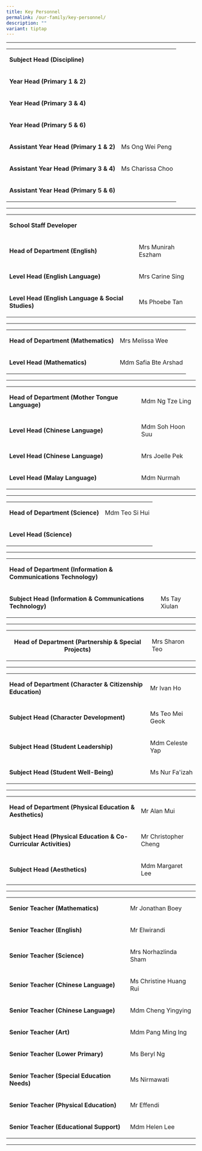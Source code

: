 ```yaml
---
title: Key Personnel
permalink: /our-family/key-personnel/
description: ""
variant: tiptap
---
```

<hr>
<table style="minWidth: 50px">
<colgroup>
<col>
<col>
</colgroup>
<tbody>
<tr>
<td rowspan="1" colspan="1">
<p><strong>Subject Head (Discipline)</strong>
</p>
</td>
<td rowspan="1" colspan="1">
<p></p>
</td>
</tr>
<tr>
<td rowspan="1" colspan="1">
<p><strong>Year Head (Primary 1 &amp; 2)</strong>
</p>
</td>
<td rowspan="1" colspan="1">
<p></p>
</td>
</tr>
<tr>
<td rowspan="1" colspan="1">
<p><strong>Year Head (Primary 3 &amp; 4)</strong>
</p>
</td>
<td rowspan="1" colspan="1">
<p></p>
</td>
</tr>
<tr>
<td rowspan="1" colspan="1">
<p><strong>Year Head (Primary 5 &amp; 6)</strong>
</p>
</td>
<td rowspan="1" colspan="1">
<p></p>
</td>
</tr>
<tr>
<td rowspan="1" colspan="1">
<p><strong>Assistant Year Head (Primary 1 &amp; 2)</strong>
</p>
</td>
<td rowspan="1" colspan="1">
<p>Ms Ong Wei Peng</p>
</td>
</tr>
<tr>
<td rowspan="1" colspan="1">
<p><strong>Assistant Year Head (Primary 3 &amp; 4)</strong>
</p>
</td>
<td rowspan="1" colspan="1">
<p>Ms Charissa Choo</p>
</td>
</tr>
<tr>
<td rowspan="1" colspan="1">
<p><strong>Assistant Year Head (Primary 5 &amp; 6)</strong>
</p>
</td>
<td rowspan="1" colspan="1">
<p></p>
</td>
</tr>
</tbody>
</table>
<hr>
<table style="minWidth: 50px">
<colgroup>
<col>
<col>
</colgroup>
<tbody>
<tr>
<td rowspan="1" colspan="1">
<p><strong>School Staff Developer</strong>
</p>
</td>
<td rowspan="1" colspan="1">
<p></p>
</td>
</tr>
<tr>
<td rowspan="1" colspan="1">
<p><strong>Head of Department (English)</strong>
</p>
</td>
<td rowspan="1" colspan="1">
<p>Mrs Munirah Eszham</p>
</td>
</tr>
<tr>
<td rowspan="1" colspan="1">
<p><strong>Level Head (English Language)</strong>
</p>
</td>
<td rowspan="1" colspan="1">
<p>Mrs Carine Sing</p>
</td>
</tr>
<tr>
<td rowspan="1" colspan="1">
<p><strong>Level Head (English Language &amp; Social Studies)</strong>
</p>
</td>
<td rowspan="1" colspan="1">
<p>Ms Phoebe Tan</p>
</td>
</tr>
</tbody>
</table>
<hr>
<table style="minWidth: 50px">
<colgroup>
<col>
<col>
</colgroup>
<tbody>
<tr>
<td rowspan="1" colspan="1">
<p><strong>Head of Department (Mathematics)</strong>
</p>
</td>
<td rowspan="1" colspan="1">
<p>Mrs Melissa Wee</p>
</td>
</tr>
<tr>
<td rowspan="1" colspan="1">
<p><strong>Level Head (Mathematics)</strong>
</p>
</td>
<td rowspan="1" colspan="1">
<p>Mdm Safia Bte Arshad</p>
</td>
</tr>
</tbody>
</table>
<hr>
<table style="minWidth: 50px">
<colgroup>
<col>
<col>
</colgroup>
<tbody>
<tr>
<td rowspan="1" colspan="1">
<p><strong>Head of Department (Mother Tongue Language)</strong>
</p>
</td>
<td rowspan="1" colspan="1">
<p>Mdm Ng Tze Ling</p>
</td>
</tr>
<tr>
<td rowspan="1" colspan="1">
<p><strong>Level Head (Chinese Language)</strong>
</p>
</td>
<td rowspan="1" colspan="1">
<p>Mdm Soh Hoon Suu</p>
</td>
</tr>
<tr>
<td rowspan="1" colspan="1">
<p><strong>Level Head (Chinese Language)</strong>
</p>
</td>
<td rowspan="1" colspan="1">
<p>Mrs Joelle Pek</p>
</td>
</tr>
<tr>
<td rowspan="1" colspan="1">
<p><strong>Level Head (Malay Language)</strong>
</p>
</td>
<td rowspan="1" colspan="1">
<p>Mdm Nurmah</p>
</td>
</tr>
</tbody>
</table>
<hr>
<table style="minWidth: 50px">
<colgroup>
<col>
<col>
</colgroup>
<tbody>
<tr>
<td rowspan="1" colspan="1">
<p><strong>Head of Department (Science)</strong>
</p>
</td>
<td rowspan="1" colspan="1">
<p>Mdm Teo Si Hui</p>
</td>
</tr>
<tr>
<td rowspan="1" colspan="1">
<p><strong>Level Head (Science)</strong>
</p>
</td>
<td rowspan="1" colspan="1">
<p></p>
</td>
</tr>
</tbody>
</table>
<hr>
<table style="minWidth: 50px">
<colgroup>
<col>
<col>
</colgroup>
<tbody>
<tr>
<td rowspan="1" colspan="1">
<p><strong>Head of Department (Information &amp; Communications Technology)</strong>
</p>
</td>
<td rowspan="1" colspan="1">
<p></p>
</td>
</tr>
<tr>
<td rowspan="1" colspan="1">
<p><strong>Subject Head (Information &amp; Communications Technology)</strong>
</p>
</td>
<td rowspan="1" colspan="1">
<p>Ms Tay Xiulan</p>
</td>
</tr>
</tbody>
</table>
<hr>
<table style="minWidth: 75px">
<colgroup>
<col>
<col>
<col>
</colgroup>
<tbody>
<tr>
<th rowspan="1" colspan="1">
<p>Head of Department (Partnership &amp; Special Projects)</p>
</th>
<td rowspan="1" colspan="2">
<p>Mrs Sharon Teo</p>
</td>
</tr>
</tbody>
</table>
<hr>
<table style="minWidth: 50px">
<colgroup>
<col>
<col>
</colgroup>
<tbody>
<tr>
<td rowspan="1" colspan="1">
<p><strong>Head of Department (Character &amp; Citizenship Education)</strong>
</p>
</td>
<td rowspan="1" colspan="1">
<p>Mr Ivan Ho</p>
</td>
</tr>
<tr>
<td rowspan="1" colspan="1">
<p><strong>Subject Head (Character Development)</strong>
</p>
</td>
<td rowspan="1" colspan="1">
<p>Ms Teo Mei Geok</p>
</td>
</tr>
<tr>
<td rowspan="1" colspan="1">
<p><strong>Subject Head (Student Leadership)</strong>
</p>
</td>
<td rowspan="1" colspan="1">
<p>Mdm Celeste Yap</p>
</td>
</tr>
<tr>
<td rowspan="1" colspan="1">
<p><strong>Subject Head (Student Well-Being)</strong>
</p>
</td>
<td rowspan="1" colspan="1">
<p>Ms Nur Fa'izah</p>
</td>
</tr>
</tbody>
</table>
<hr>
<table style="minWidth: 50px">
<colgroup>
<col>
<col>
</colgroup>
<tbody>
<tr>
<td rowspan="1" colspan="1">
<p><strong>Head of Department (Physical Education &amp; Aesthetics)</strong>
</p>
</td>
<td rowspan="1" colspan="1">
<p>Mr Alan Mui</p>
</td>
</tr>
<tr>
<td rowspan="1" colspan="1">
<p><strong>Subject Head (Physical Education &amp; Co-Curricular Activities)</strong>
</p>
</td>
<td rowspan="1" colspan="1">
<p>Mr Christopher Cheng</p>
</td>
</tr>
<tr>
<td rowspan="1" colspan="1">
<p><strong>Subject Head (Aesthetics)</strong>
</p>
</td>
<td rowspan="1" colspan="1">
<p>Mdm Margaret Lee</p>
</td>
</tr>
</tbody>
</table>
<hr>
<table style="minWidth: 50px">
<colgroup>
<col>
<col>
</colgroup>
<tbody>
<tr>
<td rowspan="1" colspan="1">
<p><strong>Senior Teacher (Mathematics)</strong>
</p>
</td>
<td rowspan="1" colspan="1">
<p>Mr Jonathan Boey</p>
</td>
</tr>
<tr>
<td rowspan="1" colspan="1">
<p><strong>Senior Teacher (English)</strong>
</p>
</td>
<td rowspan="1" colspan="1">
<p>Mr Elwirandi</p>
</td>
</tr>
<tr>
<td rowspan="1" colspan="1">
<p><strong>Senior Teacher (Science)</strong>
</p>
</td>
<td rowspan="1" colspan="1">
<p>Mrs Norhazlinda Sham</p>
</td>
</tr>
<tr>
<td rowspan="1" colspan="1">
<p><strong>Senior Teacher (Chinese Language)</strong>
</p>
</td>
<td rowspan="1" colspan="1">
<p>Ms Christine Huang Rui</p>
</td>
</tr>
<tr>
<td rowspan="1" colspan="1">
<p><strong>Senior Teacher (Chinese Language)</strong>
</p>
</td>
<td rowspan="1" colspan="1">
<p>Mdm Cheng Yingying</p>
</td>
</tr>
<tr>
<td rowspan="1" colspan="1">
<p><strong>Senior Teacher (Art)</strong>
</p>
</td>
<td rowspan="1" colspan="1">
<p>Mdm Pang Ming Ing</p>
</td>
</tr>
<tr>
<td rowspan="1" colspan="1">
<p><strong>Senior Teacher (Lower Primary)</strong>
</p>
</td>
<td rowspan="1" colspan="1">
<p>Ms Beryl Ng</p>
</td>
</tr>
<tr>
<td rowspan="1" colspan="1">
<p><strong>Senior Teacher (Special Education Needs)</strong>
</p>
</td>
<td rowspan="1" colspan="1">
<p>Ms Nirmawati</p>
</td>
</tr>
<tr>
<td rowspan="1" colspan="1">
<p><strong>Senior Teacher (Physical Education)</strong>
</p>
</td>
<td rowspan="1" colspan="1">
<p>Mr Effendi</p>
</td>
</tr>
<tr>
<td rowspan="1" colspan="1">
<p><strong>Senior Teacher (Educational Support)</strong>
</p>
</td>
<td rowspan="1" colspan="1">
<p>Mdm Helen Lee</p>
</td>
</tr>
</tbody>
</table>
<hr>
<p></p>